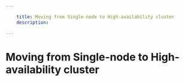 ```yaml
---

    title: Moving from Single-node to High-availability cluster
    description: 

---
```


# Moving from Single-node to High-availability cluster
